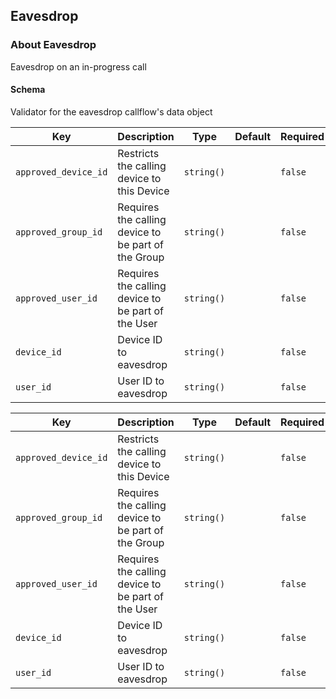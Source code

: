 ## Eavesdrop

### About Eavesdrop

Eavesdrop on an in-progress call

#### Schema

Validator for the eavesdrop callflow's data object



Key | Description | Type | Default | Required
--- | ----------- | ---- | ------- | --------
`approved_device_id` | Restricts the calling device to this Device | `string()` |   | `false`
`approved_group_id` | Requires the calling device to be part of the Group | `string()` |   | `false`
`approved_user_id` | Requires the calling device to be part of the User | `string()` |   | `false`
`device_id` | Device ID to eavesdrop | `string()` |   | `false`
`user_id` | User ID to eavesdrop | `string()` |   | `false`



Key | Description | Type | Default | Required
--- | ----------- | ---- | ------- | --------
`approved_device_id` | Restricts the calling device to this Device | `string()` |   | `false`
`approved_group_id` | Requires the calling device to be part of the Group | `string()` |   | `false`
`approved_user_id` | Requires the calling device to be part of the User | `string()` |   | `false`
`device_id` | Device ID to eavesdrop | `string()` |   | `false`
`user_id` | User ID to eavesdrop | `string()` |   | `false`
